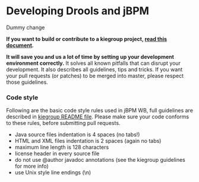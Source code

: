 Developing Drools and jBPM
==========================

Dummy change

**If you want to build or contribute to a kiegroup project, [read this document](https://github.com/kiegroup/droolsjbpm-build-bootstrap/blob/master/README.md).**

**It will save you and us a lot of time by setting up your development environment correctly.**
It solves all known pitfalls that can disrupt your development.
It also describes all guidelines, tips and tricks.
If you want your pull requests (or patches) to be merged into master, please respect those guidelines.

### Code style ###
Following are the basic code style rules used in jBPM WB, full guidelines are described in [kiegroup README file](https://github.com/kiegroup/droolsjbpm-build-bootstrap/blob/master/README.md).
Please make sure your code conforms to these rules, before submitting pull requests.
 * Java source files indentation is 4 spaces (no tabs!)
 * HTML and XML files indentation is 2 spaces (again no tabs)
 * maximum line length is 128 characters
 * license header in every source file
 * do not use @author javadoc annotations (see the kiegroup guidelines for more info)
 * use Unix style line endings (\n)
